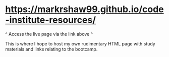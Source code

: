 # https://markrshaw99.github.io/code-institute-resources/
^ Access the live page via the link above ^

This is where I hope to host my own rudimentary HTML page with study materials and links relating to the bootcamp.
